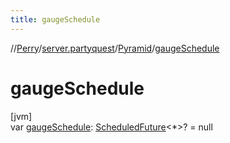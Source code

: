 ```yaml
---
title: gaugeSchedule
---
```

//[Perry](../../../index.html)/[server.partyquest](../index.html)/[Pyramid](index.html)/[gaugeSchedule](gauge-schedule.html)



# gaugeSchedule



[jvm]\
var [gaugeSchedule](gauge-schedule.html): [ScheduledFuture](https://docs.oracle.com/javase/8/docs/api/java/util/concurrent/ScheduledFuture.html)<*>? = null




